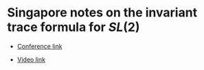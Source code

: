 # Singapore notes on the invariant trace formula for $SL(2)$

- [Conference link](https://ims.nus.edu.sg/events/2018/lang/index.php)

- [Video link](https://www.youtube.com/watch?v=vxCCCt8BKcY) 

